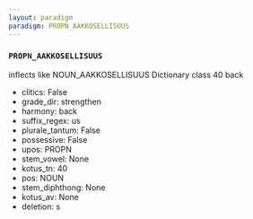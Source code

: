 ```yaml
---
layout: paradigm
paradigm: PROPN_AAKKOSELLISUUS
---
```

### ` PROPN_AAKKOSELLISUUS `

inflects like NOUN_AAKKOSELLISUUS Dictionary class 40 back
* clitics: False
* grade_dir: strengthen
* harmony: back
* suffix_regex: us
* plurale_tantum: False
* possessive: False
* upos: PROPN
* stem_vowel: None
* kotus_tn: 40
* pos: NOUN
* stem_diphthong: None
* kotus_av: None
* deletion: s
